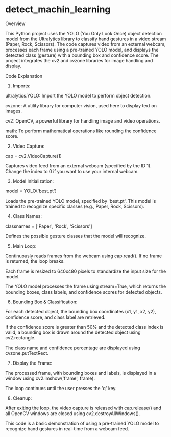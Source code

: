 # detect_machin_learning

Overview

This Python project uses the YOLO (You Only Look Once) object detection model from the Ultralytics library to classify hand gestures in a video stream (Paper, Rock, Scissors). The code captures video from an external webcam, processes each frame using a pre-trained YOLO model, and displays the detected class (gesture) with a bounding box and confidence score. The project integrates the cv2 and cvzone libraries for image handling and display.

Code Explanation

1. Imports:

ultralytics.YOLO: Import the YOLO model to perform object detection.

cvzone: A utility library for computer vision, used here to display text on images.

cv2: OpenCV, a powerful library for handling image and video operations.

math: To perform mathematical operations like rounding the confidence score.



2. Video Capture:

cap = cv2.VideoCapture(1)

Captures video feed from an external webcam (specified by the ID 1). Change the index to 0 if you want to use your internal webcam.


3. Model Initialization:

model = YOLO('best.pt')

Loads the pre-trained YOLO model, specified by 'best.pt'. This model is trained to recognize specific classes (e.g., Paper, Rock, Scissors).


4. Class Names:

classnames = ['Paper', 'Rock', 'Scissors']

Defines the possible gesture classes that the model will recognize.


5. Main Loop:

Continuously reads frames from the webcam using cap.read(). If no frame is returned, the loop breaks.

Each frame is resized to 640x480 pixels to standardize the input size for the model.

The YOLO model processes the frame using stream=True, which returns the bounding boxes, class labels, and confidence scores for detected objects.



6. Bounding Box & Classification:

For each detected object, the bounding box coordinates (x1, y1, x2, y2), confidence score, and class label are retrieved.

If the confidence score is greater than 50% and the detected class index is valid, a bounding box is drawn around the detected object using cv2.rectangle.

The class name and confidence percentage are displayed using cvzone.putTextRect.



7. Display the Frame:

The processed frame, with bounding boxes and labels, is displayed in a window using cv2.imshow('frame', frame).

The loop continues until the user presses the 'q' key.



8. Cleanup:

After exiting the loop, the video capture is released with cap.release() and all OpenCV windows are closed using cv2.destroyAllWindows().




This code is a basic demonstration of using a pre-trained YOLO model to recognize hand gestures in real-time from a webcam feed.


 
